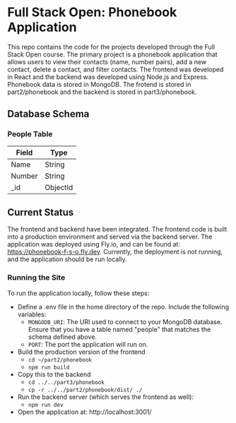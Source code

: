 # Full Stack Open: Phonebook Application

This repo contains the code for the projects developed through the Full Stack Open course.
The primary project is a phonebook application that allows users to view their contacts
(name, number pairs), add a new contact, delete a contact, and filter contacts.
The frontend was developed in React and the backend was developed using Node.js and Express.
Phonebook data is stored in MongoDB.
The frotend is stored in part2/phonebook and the backend is stored in part3/phonebook.

## Database Schema
### People Table
| Field | Type |
|-------|------|
| Name | String |
| Number | String |
| _id | ObjectId |

## Current Status
The frontend and backend have been integrated. The frontend code is built into a production
environment and served via the backend server. The application was deployed using Fly.io,
and can be found at: https://phonebook-f-s-o.fly.dev. Currently, the deployment is not running,
and the application should be run locally.

### Running the Site
To run the application locally, follow these steps:
- Define a .env file in the home directory of the repo. Include the following variables:
    - `MONGODB_URI`: The URI used to connect to your MongoDB database. Ensure that you have a table named "people" that matches the schema defined above.
    - `PORT`: The port the application will run on.
- Build the production version of the frontend
    - `cd ~/part2/phonebook`
    - `npm run build`
- Copy this to the backend
    - `cd ../../part3/phonebook`
    - `cp -r ../../part2/phonebook/dist/ ./`
- Run the backend server (which serves the frontend as well):
    - `npm run dev`
- Open the application at: http://localhost:3001/

